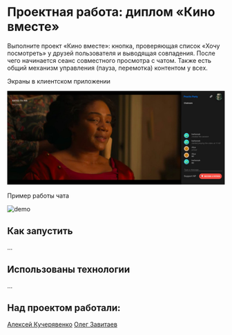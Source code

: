 # Проектная работа: диплом «Кино вместе»

Выполните проект «Кино вместе»: кнопка, проверяющая список «Хочу посмотреть» у друзей пользователя и выводящая 
совпадения. 
После чего начинается сеанс совместного просмотра с чатом. Также есть общий механизм управления (пауза, перемотка) 
контентом у всех.

Экраны в клиентском приложении

![Экраны в клиентском приложении](docs/screen.jpeg)

Пример работы чата

![demo](docs/demo.gif)

## Как запустить
...

## Использованы технологии
...

## Над проектом работали:
[Алексей Кучерявенко](https://github.com/frbgd)
[Олег Завитаев](https://github.com/TheZavitaev)

